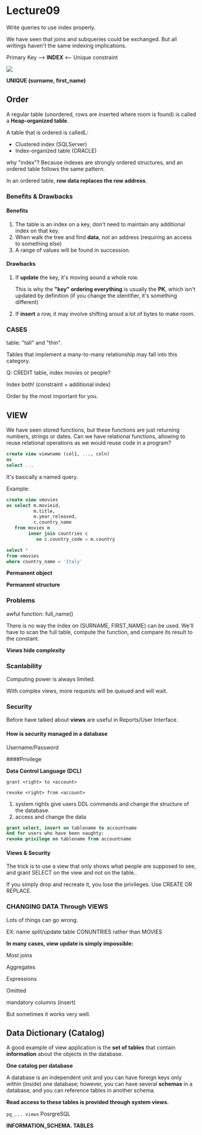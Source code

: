 # Lecture09

Write queries to use index properly.

We have seen that joins and subqueries could be exchanged. But all writings haven't the same indexing implications. 

Primary Key --> **INDEX** <-- Unique constraint

![](https://ws3.sinaimg.cn/large/006tNc79gy1fs1jjy4tvgj30bm0903zl.jpg)

**UNIQUE (surname, first_name)**

## Order

A regular table (unordered, rows are inserted where room is found) is called a **Heap-organized table**.

A table that is ordered is calledL:

* Clustered index (SQLServer)
* Index-organized table (ORACLE)

why "index"? Because indexes are strongly ordered structures, and an ordered table follows the same pattern. 

In an ordered table, **row data replaces the row address**. 

### Benefits & Drawbacks

#### Benefits

1. The table is an index on a key, don't need to maintain any additional index on that key.
2. When walk the tree and find **data**, not an address (requiring an access to something else)
3. A range of values will be found in succession.

#### Drawbacks

1. If **update** the key, it's moving aound a whole row.

   This is why the **"key" ordering everything** is usually the **PK**, which isn't updated by definition (if you change the identifier, it's something different) 

2. If **insert** a row, it may involve shifting aroud a lot of bytes to make room.

### CASES

table: "tall" and "thin".

Tables that implement a many-to-many relationship may fall into this category.

Q: CREDIT table, index movies or people?

Index both! (constraint + additional index)

Order by the most important for you.

## VIEW

We have seen stored functions, but these functions are just returning numbers, strings or dates. Can we have relational functions, allowing to reuse relational operations as we would reuse code in a program? 

```sql
create view viewname (col1, ..., coln)
as
select ...
```

It's basically a named query.

Example:

```sql
create view vmovies
as select m.movieid,
          m.title,
          m.year_released,
          c.country_name
   from movies m
        inner join countries c
           on c.country_code = m.country
```

```sql
select *
from vmovies
where country_name = 'Italy'
```

**Permanent object**

**Permanent structure**

### Problems

awful function: full_name()

There is no way the index on (SURNAME, FIRST_NAME) can be used. We'll have to scan the full table, compute the function, and compare its result to the constant.  

**Views hide complexity**

### Scanlability

Computing power is always limited.

With complex views, more requests will be queued and will wait. 

### Security

Before have talked about **views** are useful in Reports/User Interface.

#### How is security managed in a database

Username/Password

####Privilege

**Data Control Language (DCL)**

`grant <right> to <account>`

`revoke <right> from <account>`

1. system rights give users DDL commands and change the structure of the database.
2. access and change the data

```sql
grant select, insert on tablename to accountname
And for users who have been naughty:
revoke privilege on tablename from accountname
```

#### Views & Security

The trick is to use a view that only shows what people are supposed to see, and grant SELECT on the view and not on the table.. 

If you simply drop and recreate it, you lose the privileges. Use CREATE OR REPLACE.

### CHANGING DATA Through VIEWS

Lots of things can go wrong.

EX: name split/update table CONUNTRIES rather than MOVIES

**In many cases, view update is simply impossible:**

Most joins 

Aggregates 

Expressions 

Omitted 

mandatory columns (insert) 

But sometimes it works very well.

## Data Dictionary (Catalog)

A good example of view application is the **set of tables** that contain **information** about the objects in the database.

**One catalog per database**

A database is an independent unit and you can have foreign keys only within (inside) one database; however, you can have several **schemas** in a database, and you can reference tables in another schema.  

**Read access to these tables is provided through system views.** 

`pg_... views`  PosrgreSQL

**INFORMATION_SCHEMA. TABLES**
